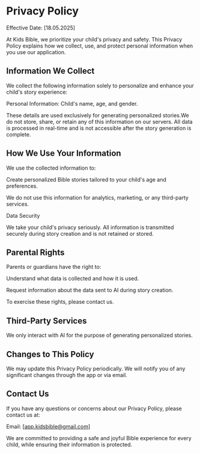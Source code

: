 # Privacy Policy 
Effective Date: [18.05.2025]

At Kids Bible, we prioritize your child's privacy and safety. This Privacy Policy explains how we collect, use, and protect personal information when you use our application.

## Information We Collect

We collect the following information solely to personalize and enhance your child's story experience:

Personal Information: Child's name, age, and gender.

These details are used exclusively for generating personalized stories.We do not store, share, or retain any of this information on our servers. All data is processed in real-time and is not accessible after the story generation is complete.

## How We Use Your Information

We use the collected information to:

Create personalized Bible stories tailored to your child's age and preferences.

We do not use this information for analytics, marketing, or any third-party services.

Data Security

We take your child's privacy seriously. All information is transmitted securely during story creation and is not retained or stored.

## Parental Rights

Parents or guardians have the right to:

Understand what data is collected and how it is used.

Request information about the data sent to AI during story creation.

To exercise these rights, please contact us.

## Third-Party Services

We only interact with AI for the purpose of generating personalized stories.

## Changes to This Policy

We may update this Privacy Policy periodically. We will notify you of any significant changes through the app or via email.

## Contact Us

If you have any questions or concerns about our Privacy Policy, please contact us at:

Email: [app.kidsbible@gmail.com]

We are committed to providing a safe and joyful Bible experience for every child, while ensuring their information is protected.
